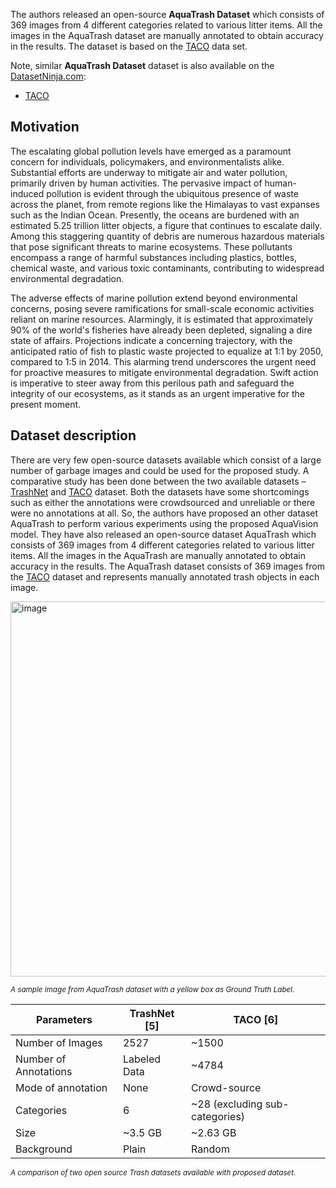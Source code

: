 The authors released an open-source **AquaTrash Dataset** which consists of 369 images from 4 different categories related to various litter items. All the images in the AquaTrash dataset are manually annotated to obtain accuracy in the results. The dataset is based on the [TACO](http://tacodataset.org/) data set.

Note, similar **AquaTrash Dataset** dataset is also available on the [DatasetNinja.com](https://datasetninja.com/):

- [TACO](https://datasetninja.com/taco)

## Motivation

The escalating global pollution levels have emerged as a paramount concern for individuals, policymakers, and environmentalists alike. Substantial efforts are underway to mitigate air and water pollution, primarily driven by human activities. The pervasive impact of human-induced pollution is evident through the ubiquitous presence of waste across the planet, from remote regions like the Himalayas to vast expanses such as the Indian Ocean. Presently, the oceans are burdened with an estimated 5.25 trillion litter objects, a figure that continues to escalate daily. Among this staggering quantity of debris are numerous hazardous materials that pose significant threats to marine ecosystems. These pollutants encompass a range of harmful substances including plastics, bottles, chemical waste, and various toxic contaminants, contributing to widespread environmental degradation.

The adverse effects of marine pollution extend beyond environmental concerns, posing severe ramifications for small-scale economic activities reliant on marine resources. Alarmingly, it is estimated that approximately 90% of the world's fisheries have already been depleted, signaling a dire state of affairs. Projections indicate a concerning trajectory, with the anticipated ratio of fish to plastic waste projected to equalize at 1:1 by 2050, compared to 1:5 in 2014. This alarming trend underscores the urgent need for proactive measures to mitigate environmental degradation. Swift action is imperative to steer away from this perilous path and safeguard the integrity of our ecosystems, as it stands as an urgent imperative for the present moment.

## Dataset description

There are very few open-source datasets available which consist of a large number of garbage images and could be used for the proposed study. A comparative study has been done between the two available datasets – [TrashNet](https://github.com/garythung/trashnet) and [TACO](http://tacodataset.org/) dataset. Both the datasets have some shortcomings such as either the annotations were crowdsourced and unreliable or there were no annotations at all. So, the authors have proposed an other dataset AquaTrash to perform various experiments using the proposed AquaVision model. They have also released an open-source dataset AquaTrash which consists of 369 images from 4 different categories related to various litter items. All the images in the AquaTrash are manually annotated to obtain accuracy in the results. The AquaTrash dataset consists of 369 images from the [TACO](http://tacodataset.org/) dataset and represents manually annotated trash objects in each image. 

<img src="https://github.com/dataset-ninja/aqua-trash/assets/120389559/9687a049-d24a-43f3-92e6-39ed9b6f335c" alt="image" width="600">

<span style="font-size: smaller; font-style: italic;">A sample image from AquaTrash dataset with a yellow box as Ground Truth Label.</span>

| Parameters          | TrashNet [5] | TACO [6]      |
|---------------------|--------------|---------------|
| Number of Images    | 2527         | ~1500         |
| Number of Annotations | Labeled Data | ~4784         |
| Mode of annotation  | None         | Crowd-source  |
| Categories          | 6            | ~28 (excluding sub-categories) |
| Size                | ~3.5 GB      | ~2.63 GB      |
| Background          | Plain        | Random        |

<span style="font-size: smaller; font-style: italic;">A comparison of two open source Trash datasets available with proposed dataset.</span>

